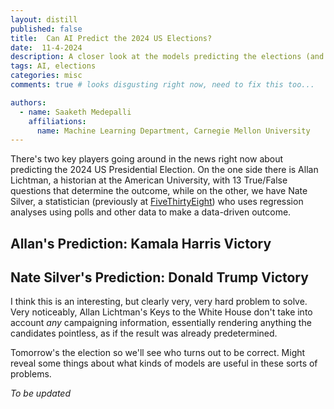 ```yaml
---
layout: distill
published: false
title:  Can AI Predict the 2024 US Elections?
date:  11-4-2024
description: A closer look at the models predicting the elections (and how they did)
tags: AI, elections
categories: misc
comments: true # looks disgusting right now, need to fix this too...

authors:
  - name: Saaketh Medepalli
    affiliations: 
      name: Machine Learning Department, Carnegie Mellon University
---
```


There's two key players going around in the news right now about predicting the 2024 US Presidential Election. On the one side there is Allan Lichtman, a historian at the American University, with 13 True/False questions that determine the outcome, while on the other, we have Nate Silver, a statistician (previously at [FiveThirtyEight](https://projects.fivethirtyeight.com/2024-election-forecast/)) who uses regression analyses using polls and other data to make a data-driven outcome.

## Allan's Prediction: Kamala Harris Victory

## Nate Silver's Prediction: Donald Trump Victory

I think this is an interesting, but clearly very, very hard problem to solve. Very noticeably, Allan Lichtman's Keys to the White House don't take into account *any* campaigning information, essentially rendering anything the candidates pointless, as if the result was already predetermined.

Tomorrow's the election so we'll see who turns out to be correct. Might reveal some things about what kinds of models are useful in these sorts of problems. 


<!-- https://fivethirtyeight.com/features/how-fivethirtyeights-2020-presidential-forecast-works-and-whats-different-because-of-covid-19/
https://en.wikipedia.org/wiki/The_Keys_to_the_White_House
https://www.natesilver.net/p/model-methodology-2024 -->

*To be updated*
